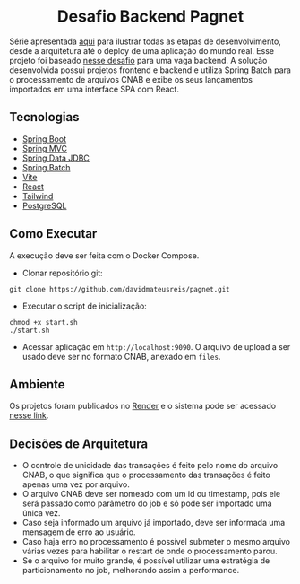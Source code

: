 <h1 align="center">
  Desafio Backend Pagnet
</h1>

Série apresentada [aqui](https://www.youtube.com/playlist?list=PLiFLtuN04BS1c-JvhKFxYyeD-GVtnwUcx) para ilustrar todas as etapas de desenvolvimento, desde a arquitetura até o deploy de uma aplicação do mundo real. Esse projeto foi baseado [nesse desafio](https://github.com/Pagnet/desafio-back-end/tree/master) para uma vaga backend. A solução desenvolvida possui projetos frontend e backend e utiliza Spring Batch para o processamento de arquivos CNAB e exibe os seus lançamentos importados em uma interface SPA com React.

## Tecnologias
 
- [Spring Boot](https://spring.io/projects/spring-boot)
- [Spring MVC](https://docs.spring.io/spring-framework/reference/web/webmvc.html)
- [Spring Data JDBC](https://spring.io/projects/spring-data-jdbc)
- [Spring Batch](https://spring.io/projects/spring-batch)
- [Vite](https://vitejs.dev)
- [React](https://pt-br.react.dev)
- [Tailwind](https://tailwindcss.com)
- [PostgreSQL](https://www.postgresql.org/)

## Como Executar

A execução deve ser feita com o Docker Compose.

- Clonar repositório git:
```
git clone https://github.com/davidmateusreis/pagnet.git
```
- Executar o script de inicialização:
```
chmod +x start.sh
./start.sh
```
- Acessar aplicação em `http://localhost:9090`. O arquivo de upload a ser usado deve ser no formato CNAB, anexado em `files`.

## Ambiente

Os projetos foram publicados no [Render](https://render.com) e o sistema pode ser acessado [nesse link](https://frontend-pagnet-q0ri.onrender.com).

## Decisões de Arquitetura

- O controle de unicidade das transações é feito pelo nome do arquivo CNAB, o que significa que o processamento das transações é feito apenas uma vez por arquivo.
- O arquivo CNAB deve ser nomeado com um id ou timestamp, pois ele será passado como
parâmetro do job e só pode ser importado uma única vez.
- Caso seja informado um arquivo já importado, deve ser informada uma mensagem de
erro ao usuário.
- Caso haja erro no processamento é possível submeter o mesmo arquivo várias vezes para habilitar o restart de onde o processamento parou.
- Se o arquivo for muito grande, é possível utilizar uma estratégia de particionamento
no job, melhorando assim a performance.